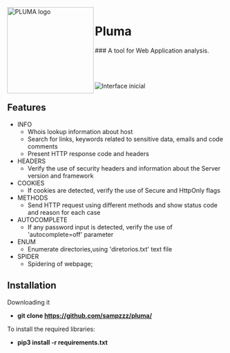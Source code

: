 <img alt="PLUMA logo" align="left" width="200" height="200" src="https://github.com/sampzzz/src/blob/master/pluma_icon.png"/>
<h1>Pluma</h1>
### A tool for Web Application analysis.</br></br></br></br>

![](https://github.com/sampzzz/src/blob/master/main_menu.gif "Interface inicial")

## Features
- INFO
  - Whois lookup information about host
  - Search for links, keywords related to sensitive data, emails and code comments
  - Present HTTP response code and headers
- HEADERS
  - Verify the use of security headers and information about the Server version and framework
- COOKIES
  - If cookies are detected, verify the use of Secure and HttpOnly flags
- METHODS
  - Send HTTP request using different methods and show status code and reason for each case
- AUTOCOMPLETE
  - If any password input is detected, verify the use of 'autocomplete=off' parameter
- ENUM
  - Enumerate directories,using 'diretorios.txt' text file
- SPIDER
  - Spidering of webpage;

## Installation
  Downloading it
  - **git clone https://github.com/sampzzz/pluma/**
   
  To install the required libraries:
  - **pip3 install -r requirements.txt**
